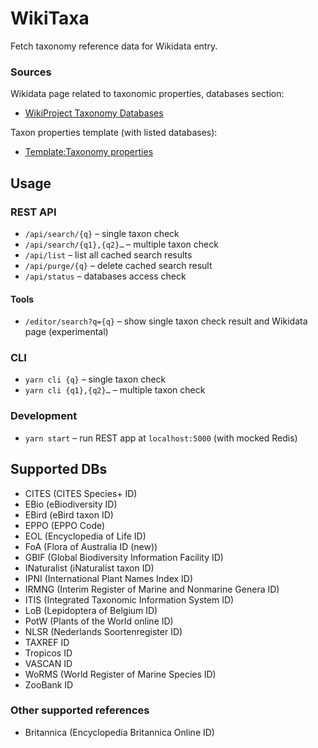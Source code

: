 # WikiTaxa

Fetch taxonomy reference data for Wikidata entry.

### Sources

Wikidata page related to taxonomic properties, databases section:
* [WikiProject Taxonomy Databases](https://www.wikidata.org/wiki/Wikidata:WikiProject_Taxonomy#Databases)

Taxon properties template (with listed databases): 
* [Template:Taxonomy properties](https://www.wikidata.org/wiki/Template:Taxonomy_properties)

## Usage

### REST API

* ```/api/search/{q}``` – single taxon check
* ```/api/search/{q1},{q2}…``` – multiple taxon check
* ```/api/list``` – list all cached search results
* ```/api/purge/{q}``` – delete cached search result
* ```/api/status``` – databases access check

#### Tools

* ```/editor/search?q={q}``` – show single taxon check result and Wikidata page (experimental)

### CLI

* ```yarn cli {q}``` – single taxon check
* ```yarn cli {q1},{q2}…``` – multiple taxon check

### Development

* ```yarn start``` – run REST app at `localhost:5000` (with mocked Redis)

## Supported DBs

* CITES (CITES Species+ ID)
* EBio (eBiodiversity ID)
* EBird (eBird taxon ID)
* EPPO (EPPO Code)
* EOL (Encyclopedia of Life ID)
* FoA (Flora of Australia ID (new))
* GBIF (Global Biodiversity Information Facility ID)
* INaturalist (iNaturalist taxon ID)
* IPNI (International Plant Names Index ID)
* IRMNG (Interim Register of Marine and Nonmarine Genera ID)
* ITIS (Integrated Taxonomic Information System ID)
* LoB (Lepidoptera of Belgium ID)
* PotW (Plants of the World online ID)
* NLSR (Nederlands Soortenregister ID)
* TAXREF ID
* Tropicos ID
* VASCAN ID
* WoRMS (World Register of Marine Species ID)
* ZooBank ID

### Other supported references

* Britannica (Encyclopedia Britannica Online ID)
